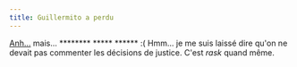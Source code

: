 ```yaml
---
title: Guillermito a perdu
---
```


[Anh...](http://www.guillermito2.net/archives/2006_02_21.html) mais...
******** ***** ****** :( Hmm... je me suis laissé dire qu'on ne devait pas
commenter les décisions de justice. C'est _rask_ quand même.

